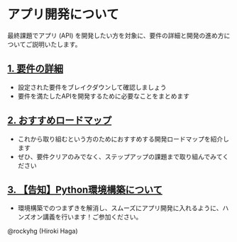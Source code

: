 # アプリ開発について

最終課題でアプリ (API) を開発したい方を対象に、要件の詳細と開発の進め方についてご説明いたします。

## [1. 要件の詳細](./01_requirements.md)
- 設定された要件をブレイクダウンして確認しましょう
- 要件を満たしたAPIを開発するために必要なことをまとめます

## [2. おすすめロードマップ](./02_roadmap.md)
- これから取り組むという方のためにおすすめする開発ロードマップを紹介します
- ぜひ、要件クリアのみでなく、ステップアップの課題まで取り組んでみてください

## [3. 【告知】Python環境構築について](./03_python-env.md)
- 環境構築でのつまずきを解消し、スムーズにアプリ開発に入れるように、ハンズオン講義を行います！ご参加ください。

@rockyhg (Hiroki Haga)
